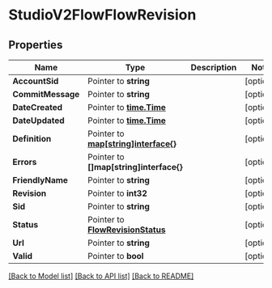 # StudioV2FlowFlowRevision

## Properties

Name | Type | Description | Notes
------------ | ------------- | ------------- | -------------
**AccountSid** | Pointer to **string** |  | [optional] 
**CommitMessage** | Pointer to **string** |  | [optional] 
**DateCreated** | Pointer to [**time.Time**](time.Time.md) |  | [optional] 
**DateUpdated** | Pointer to [**time.Time**](time.Time.md) |  | [optional] 
**Definition** | Pointer to [**map[string]interface{}**](.md) |  | [optional] 
**Errors** | Pointer to **[]map[string]interface{}** |  | [optional] 
**FriendlyName** | Pointer to **string** |  | [optional] 
**Revision** | Pointer to **int32** |  | [optional] 
**Sid** | Pointer to **string** |  | [optional] 
**Status** | Pointer to [**FlowRevisionStatus**](flow_revision_status.md) |  | [optional] 
**Url** | Pointer to **string** |  | [optional] 
**Valid** | Pointer to **bool** |  | [optional] 

[[Back to Model list]](../README.md#documentation-for-models) [[Back to API list]](../README.md#documentation-for-api-endpoints) [[Back to README]](../README.md)



